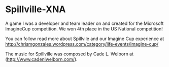 Spillville-XNA
==============

A game I was a developer and team leader on and created for the Microsoft ImagineCup competition. We won 4th place in the US National competition!

You can follow read more about Spillvile and our Imagine Cup experience at http://chrismgonzales.wordpress.com/category/life-events/imagine-cup/

The music for Spillville was composed by Cade L. Welborn at (http://www.cadenlwelborn.com/).
